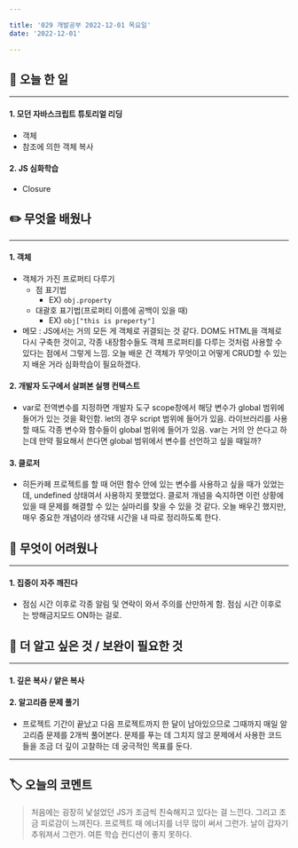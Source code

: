 ```yaml
---

title: '029 개발공부 2022-12-01 목요일'
date: '2022-12-01'

---
```


## 📅 오늘 한 일
---
#### 1. 모던 자바스크립트 튜토리얼 리딩
- 객체
- 참조에 의한 객체 복사

#### 2. JS 심화학습
- Closure

## ✏️ 무엇을 배웠나
---
#### 1. 객체
- 객체가 가진 프로퍼티 다루기
	- 점 표기법
		- EX) `obj.property`
	- 대괄호 표기법(프로퍼티 이름에 공백이 있을 때)
		- EX) `obj["this is preperty"]`
- 메모 : JS에서는 거의 모든 게 객체로 귀결되는 것 같다. DOM도 HTML을 객체로 다시 구축한 것이고, 각종 내장함수들도 객체 프로퍼티를 다루는 것처럼 사용할 수 있다는 점에서 그렇게 느낌. 오늘 배운 건 객체가 무엇이고 어떻게 CRUD할 수 있는지 배운 거라 심화학습이 필요하겠다.

#### 2. 개발자 도구에서 살펴본 실행 컨텍스트
- var로 전역변수를 지정하면 개발자 도구 scope창에서 해당 변수가 global 범위에 들어가 있는 것을 확인함. let의 경우 script 범위에 들어가 있음. 라이브러리를 사용할 때도 각종 변수와 함수들이 global 범위에 들어가 있음. var는 거의 안 쓴다고 하는데 만약 필요해서 쓴다면 global 범위에서 변수를 선언하고 싶을 때일까?

#### 3. 클로저
- 히든카페 프로젝트를 할 때 어떤 함수 안에 있는 변수를 사용하고 싶을 때가 있었는데, undefined 상태여서 사용하지 못했었다. 클로저 개념을 숙지하면 이런 상황에 있을 때 문제를 해결할 수 있는 실마리를 찾을 수 있을 것 같다. 오늘 배우긴 했지만, 매우 중요한 개념이라 생각돼 시간을 내 따로 정리하도록 한다.

## 🥵 무엇이 어려웠나
---
#### 1. 집중이 자주 깨진다
- 점심 시간 이후로 각종 알림 및 연락이 와서 주의를 산만하게 함. 점심 시간 이후로는 방해금지모드 ON하는 걸로.

## 🔎 더 알고 싶은 것 / 보완이 필요한 것
---
#### 1. 깊은 복사 / 얕은 복사
#### 2. 알고리즘 문제 풀기
- 프로젝트 기간이 끝났고 다음 프로젝트까지 한 달이 남아있으므로 그때까지 매일 알고리즘 문제를 2개씩 풀어본다. 문제를 푸는 데 그치지 않고 문제에서 사용한 코드들을 조금 더 깊이 고찰하는 데 궁극적인 목표를 둔다.

---
## 🏷️ 오늘의 코멘트
> 처음에는 굉장히 낯설었던 JS가 조금씩 친숙해지고 있다는 걸 느낀다. 그리고 조금 피로감이 느껴진다. 프로젝트 때 에너지를 너무 많이 써서 그런가. 날이 갑자기 추워져서 그런가. 여튼 학습 컨디션이 좋지 못하다.